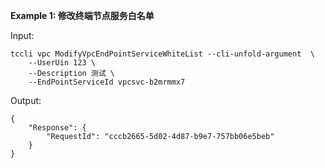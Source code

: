 **Example 1: 修改终端节点服务白名单**



Input: 

```
tccli vpc ModifyVpcEndPointServiceWhiteList --cli-unfold-argument  \
    --UserUin 123 \
    --Description 测试 \
    --EndPointServiceId vpcsvc-b2mrmmx7
```

Output: 
```
{
    "Response": {
        "RequestId": "cccb2665-5d02-4d87-b9e7-757bb06e5beb"
    }
}
```

